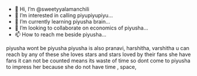- 👋 Hi, I’m @sweetyyalamanchili
- 👀 I’m interested in calling piyupiyupiyu...
- 🌱 I’m currently learning piyusha brain...
- 💞️ I’m looking to collaborate on economics of piyusha...
- 📫 How to reach me beside piyusha...

<!---
sweetyyalamanchili/sweetyyalamanchili is a ✨ special ✨ repository because its `README.md` (this file) appears on your GitHub profile.
You can click the Preview link to take a look at your changes.
--->
piyusha wont be piyusha
piyusha is also pranavi, harshitha, varshitha
u can reach by any of these
she loves stars and stars loved by their fans
she have fans it can not be counted 
means its waste of time
so dont come to piyusha to impress her 
because she do not have time , space, 

